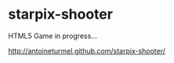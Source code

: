 starpix-shooter
===============

HTML5 Game in progress...

http://antoineturmel.github.com/starpix-shooter/
